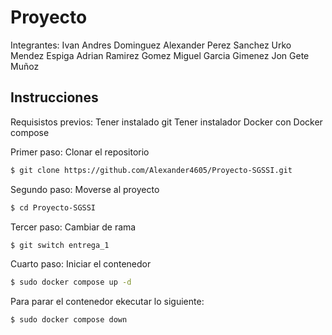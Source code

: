 
# Proyecto 
Integrantes:
  Ivan Andres Dominguez
  Alexander Perez Sanchez
  Urko Mendez Espiga 
  Adrian Ramirez Gomez
  Miguel Garcia Gimenez
  Jon Gete Muñoz

## Instrucciones 

Requisistos previos:
  Tener instalado git
  Tener instalador Docker con Docker compose

Primer paso:
Clonar el repositorio
```bash
$ git clone https://github.com/Alexander4605/Proyecto-SGSSI.git
```
Segundo paso:
Moverse al proyecto
```bash
$ cd Proyecto-SGSSI
```
Tercer paso:
Cambiar de rama
```bash
$ git switch entrega_1
```
Cuarto paso:
Iniciar el contenedor
```bash
$ sudo docker compose up -d 
```
Para parar el contenedor ekecutar lo siguiente:
```bash
$ sudo docker compose down 
```
